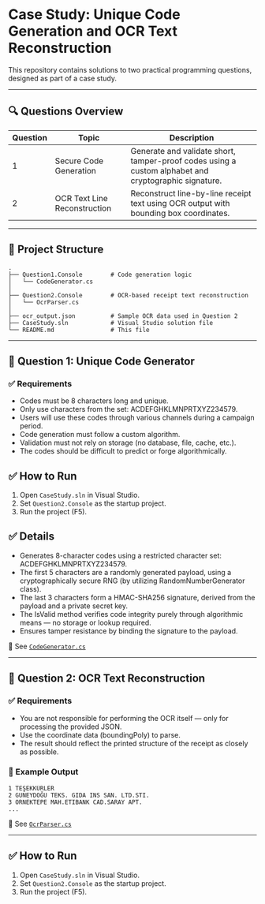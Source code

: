 ﻿
# Case Study: Unique Code Generation and OCR Text Reconstruction

This repository contains solutions to two practical programming questions, designed as part of a case study.

---

## 🔍 Questions Overview

| Question | Topic                        | Description |
|----------|-----------------------------|-------------|
| 1        | Secure Code Generation       | Generate and validate short, tamper-proof codes using a custom alphabet and cryptographic signature. |
| 2        | OCR Text Line Reconstruction | Reconstruct line-by-line receipt text using OCR output with bounding box coordinates. |

---

## 📁 Project Structure

```
.
├── Question1.Console        # Code generation logic
│   └── CodeGenerator.cs
│
├── Question2.Console        # OCR-based receipt text reconstruction
│   └── OcrParser.cs
│
├── ocr_output.json          # Sample OCR data used in Question 2
├── CaseStudy.sln            # Visual Studio solution file
└── README.md                # This file
```

---

## 🧩 Question 1: Unique Code Generator

### ✅ Requirements
- Codes must be 8 characters long and unique.
- Only use characters from the set: ACDEFGHKLMNPRTXYZ234579.
- Users will use these codes through various channels during a campaign period.
- Code generation must follow a custom algorithm.
- Validation must not rely on storage (no database, file, cache, etc.).
- The codes should be difficult to predict or forge algorithmically.


## ✅ How to Run
1. Open `CaseStudy.sln` in Visual Studio.
2. Set `Question2.Console` as the startup project.
3. Run the project (F5).


## ✅ Details
- Generates 8-character codes using a restricted character set: ACDEFGHKLMNPRTXYZ234579.
- The first 5 characters are a randomly generated payload, using a cryptographically secure RNG (by utilizing RandomNumberGenerator class).
- The last 3 characters form a HMAC-SHA256 signature, derived from the payload and a private secret key.
- The IsValid method verifies code integrity purely through algorithmic means — no storage or lookup required.
- Ensures tamper resistance by binding the signature to the payload.




📄 See [`CodeGenerator.cs`](Question1.Console/CodeGenerator.cs)

---

## 🧾 Question 2: OCR Text Reconstruction


### ✅ Requirements
- You are not responsible for performing the OCR itself — only for processing the provided JSON.
- Use the coordinate data (boundingPoly) to parse.
- The result should reflect the printed structure of the receipt as closely as possible.

### 🔄 Example Output

```
1 TEŞEKKÜRLER
2 GUNEYDOĞU TEKS. GIDA INS SAN. LTD.STI.
3 ORNEKTEPE MAH.ETIBANK CAD.SARAY APT.
...
```

📄 See [`OcrParser.cs`](Question2.Console/OcrParser.cs)

---

## ✅ How to Run

1. Open `CaseStudy.sln` in Visual Studio.
2. Set `Question2.Console` as the startup project.
3. Run the project (F5).


